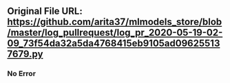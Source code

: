 ## Original File URL: https://github.com/arita37/mlmodels_store/blob/master/log_pullrequest/log_pr_2020-05-19-02-09_73f54da32a5da4768415eb9105ad096255137679.py<br />

### No Error